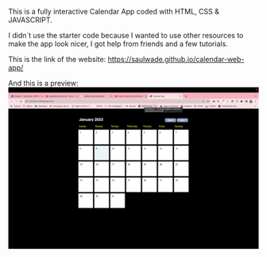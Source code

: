 This is a fully interactive Calendar App coded with HTML, CSS & JAVASCRIPT.

I didn´t use the starter code because I wanted to use other resources to make the app look nicer, I got help from friends and a few tutorials.

This is the link of the website: https://saulwade.github.io/calendar-web-app/

And this is a preview:
![Getting Started](preview.jpg)

